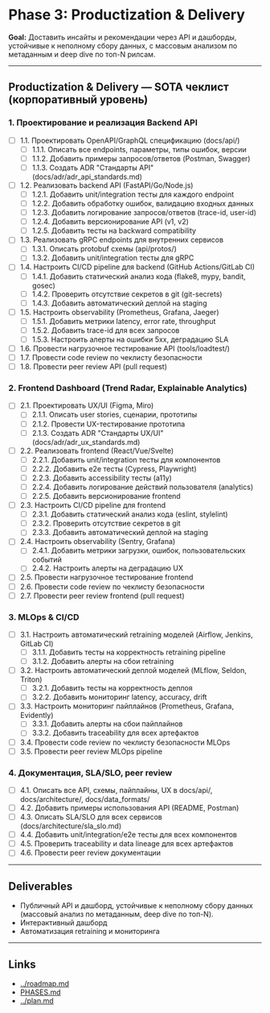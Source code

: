 # Phase 3: Productization & Delivery

**Goal:** Доставить инсайты и рекомендации через API и дашборды, устойчивые к неполному сбору данных, с массовым анализом по метаданным и deep dive по топ-N рилсам.

---

## Productization & Delivery — SOTA чеклист (корпоративный уровень)

### 1. Проектирование и реализация Backend API
- [ ] 1.1. Проектировать OpenAPI/GraphQL спецификацию (docs/api/)
  - [ ] 1.1.1. Описать все endpoints, параметры, типы ошибок, версии
  - [ ] 1.1.2. Добавить примеры запросов/ответов (Postman, Swagger)
  - [ ] 1.1.3. Создать ADR "Стандарты API" (docs/adr/adr_api_standards.md)
- [ ] 1.2. Реализовать backend API (FastAPI/Go/Node.js)
  - [ ] 1.2.1. Добавить unit/integration тесты для каждого endpoint
  - [ ] 1.2.2. Добавить обработку ошибок, валидацию входных данных
  - [ ] 1.2.3. Добавить логирование запросов/ответов (trace-id, user-id)
  - [ ] 1.2.4. Добавить версионирование API (v1, v2)
  - [ ] 1.2.5. Добавить тесты на backward compatibility
- [ ] 1.3. Реализовать gRPC endpoints для внутренних сервисов
  - [ ] 1.3.1. Описать protobuf схемы (api/protos/)
  - [ ] 1.3.2. Добавить unit/integration тесты для gRPC
- [ ] 1.4. Настроить CI/CD pipeline для backend (GitHub Actions/GitLab CI)
  - [ ] 1.4.1. Добавить статический анализ кода (flake8, mypy, bandit, gosec)
  - [ ] 1.4.2. Проверить отсутствие секретов в git (git-secrets)
  - [ ] 1.4.3. Добавить автоматический деплой на staging
- [ ] 1.5. Настроить observability (Prometheus, Grafana, Jaeger)
  - [ ] 1.5.1. Добавить метрики latency, error rate, throughput
  - [ ] 1.5.2. Добавить trace-id для всех запросов
  - [ ] 1.5.3. Настроить алерты на ошибки 5xx, деградацию SLA
- [ ] 1.6. Провести нагрузочное тестирование API (tools/loadtest/)
- [ ] 1.7. Провести code review по чеклисту безопасности
- [ ] 1.8. Провести peer review API (pull request)

### 2. Frontend Dashboard (Trend Radar, Explainable Analytics)
- [ ] 2.1. Проектировать UX/UI (Figma, Miro)
  - [ ] 2.1.1. Описать user stories, сценарии, прототипы
  - [ ] 2.1.2. Провести UX-тестирование прототипа
  - [ ] 2.1.3. Создать ADR "Стандарты UX/UI" (docs/adr/adr_ux_standards.md)
- [ ] 2.2. Реализовать frontend (React/Vue/Svelte)
  - [ ] 2.2.1. Добавить unit/integration тесты для компонентов
  - [ ] 2.2.2. Добавить e2e тесты (Cypress, Playwright)
  - [ ] 2.2.3. Добавить accessibility тесты (a11y)
  - [ ] 2.2.4. Добавить логирование действий пользователя (analytics)
  - [ ] 2.2.5. Добавить версионирование frontend
- [ ] 2.3. Настроить CI/CD pipeline для frontend
  - [ ] 2.3.1. Добавить статический анализ кода (eslint, stylelint)
  - [ ] 2.3.2. Проверить отсутствие секретов в git
  - [ ] 2.3.3. Добавить автоматический деплой на staging
- [ ] 2.4. Настроить observability (Sentry, Grafana)
  - [ ] 2.4.1. Добавить метрики загрузки, ошибок, пользовательских событий
  - [ ] 2.4.2. Настроить алерты на деградацию UX
- [ ] 2.5. Провести нагрузочное тестирование frontend
- [ ] 2.6. Провести code review по чеклисту безопасности
- [ ] 2.7. Провести peer review frontend (pull request)

### 3. MLOps & CI/CD
- [ ] 3.1. Настроить автоматический retraining моделей (Airflow, Jenkins, GitLab CI)
  - [ ] 3.1.1. Добавить тесты на корректность retraining pipeline
  - [ ] 3.1.2. Добавить алерты на сбои retraining
- [ ] 3.2. Настроить автоматический деплой моделей (MLflow, Seldon, Triton)
  - [ ] 3.2.1. Добавить тесты на корректность деплоя
  - [ ] 3.2.2. Добавить мониторинг latency, accuracy, drift
- [ ] 3.3. Настроить мониторинг пайплайнов (Prometheus, Grafana, Evidently)
  - [ ] 3.3.1. Добавить алерты на сбои пайплайнов
  - [ ] 3.3.2. Добавить traceability для всех артефактов
- [ ] 3.4. Провести code review по чеклисту безопасности MLOps
- [ ] 3.5. Провести peer review MLOps pipeline

### 4. Документация, SLA/SLO, peer review
- [ ] 4.1. Описать все API, схемы, пайплайны, UX в docs/api/, docs/architecture/, docs/data_formats/
- [ ] 4.2. Добавить примеры использования API (README, Postman)
- [ ] 4.3. Описать SLA/SLO для всех сервисов (docs/architecture/sla_slo.md)
- [ ] 4.4. Добавить unit/integration/e2e тесты для всех компонентов
- [ ] 4.5. Проверить traceability и data lineage для всех артефактов
- [ ] 4.6. Провести peer review документации

---

## Deliverables
- Публичный API и дашборд, устойчивые к неполному сбору данных (массовый анализ по метаданным, deep dive по топ-N).
- Интерактивный дашборд
- Автоматизация retraining и мониторинга

---

## Links
- [../roadmap.md](../roadmap.md)
- [PHASES.md](./PHASES.md)
- [../plan.md](../plan.md) 